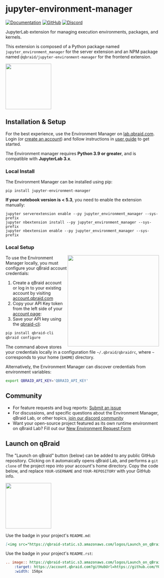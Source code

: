 # jupyter-environment-manager

[![Documentation](https://img.shields.io/badge/Documentation-DF0982)](https://docs.qbraid.com/projects/lab/en/latest/lab/environments.html)
[![GitHub](https://img.shields.io/badge/issue_tracking-github-blue?logo=github)](https://github.com/qBraid/qBraid-Lab/issues)
[![Discord](https://img.shields.io/discord/771898982564626445.svg?color=pink)](https://discord.gg/TPBU2sa8Et)

JupyterLab extension for managing execution environments, packages, and kernels.

This extension is composed of a Python package named `jupyter_environment_manager` for the server extension and
an NPM package named `@qbraid/jupyter-environment-manager` for the frontend extension.

[<img src="https://qbraid-static.s3.amazonaws.com/logos/Launch_on_qBraid_white.png" width="150">](https://account.qbraid.com?gitHubUrl=https://github.com/qBraid/qBraid-Lab.git)

## Installation & Setup

For the best experience, use the Environment Manager on [lab.qbraid.com](https://lab.qbraid.com).
Login (or [create an account](https://account.qbraid.com)) and follow instructions in [user guide](https://docs.qbraid.com/projects/lab/en/latest/lab/environments.html) to get started.

The Environment manager requires **Python 3.9 or greater**, and is compatible with **JupyterLab 3.x**.

### Local Install

The Environment Manager can be installed using pip:

```shell
pip install jupyter-environment-manager
```

**If your notebook version is < 5.3**, you need to enable the extension manually:

```shell
jupyter serverextension enable --py jupyter_environment_manager --sys-prefix
jupyter nbextension install --py jupyter_environment_manager --sys-prefix
jupyter nbextension enable --py jupyter_environment_manager --sys-prefix
```

### Local Setup

[<img src="https://qbraid-static.s3.amazonaws.com/manage-account.png" width="300" align="right">](https://account.qbraid.com)

To use the Environment Manager locally, you must configure your qBraid account credentials:

1. Create a qBraid account or log in to your existing account by visiting [account.qbraid.com](https://account.qbraid.com/)
2. Copy your API Key token from the left side of your [account page](https://account.qbraid.com/):
3. Save your API key using the [qbraid-cli](https://docs.qbraid.com/projects/cli/en/latest/guide/overview.html):

```bash
pip install qbraid-cli
qbraid configure
```

The command above stores your credentials locally in a configuration file `~/.qbraid/qbraidrc`,
where `~` corresponds to your home (`$HOME`) directory.

Alternatively, the Environment Manager can discover credentials from environment variables:

```bash
export QBRAID_API_KEY='QBRAID_API_KEY'
```

## Community

- For feature requests and bug reports: [Submit an issue](https://github.com/qBraid/qBraid-Lab/issues)
- For discussions, and specific questions about the Environment Manager, qBraid Lab, or
  other topics, [join our discord community](https://discord.gg/TPBU2sa8Et)
- Want your open-source project featured as its own runtime environment on qBraid Lab? Fill out our
  [New Environment Request Form](https://forms.gle/a4v7Kdn7G7bs9jYD8)

## Launch on qBraid

The "Launch on qBraid" button (below) can be added to any public GitHub
repository. Clicking on it automaically opens qBraid Lab, and performs a
`git clone` of the project repo into your account's home directory. Copy the
code below, and replace `YOUR-USERNAME` and `YOUR-REPOSITORY` with your GitHub
info.

[<img src="https://qbraid-static.s3.amazonaws.com/logos/Launch_on_qBraid_white.png" width="150">](https://account.qbraid.com?gitHubUrl=https://github.com/qBraid/qBraid.git)

Use the badge in your project's `README.md`:

```markdown
[<img src="https://qbraid-static.s3.amazonaws.com/logos/Launch_on_qBraid_white.png" width="150">](https://account.qbraid.com?gitHubUrl=https://github.com/YOUR-USERNAME/YOUR-REPOSITORY.git)
```

Use the badge in your project's `README.rst`:

```rst
.. image:: https://qbraid-static.s3.amazonaws.com/logos/Launch_on_qBraid_white.png
    :target: https://account.qbraid.com?gitHubUrl=https://github.com/YOUR-USERNAME/YOUR-REPOSITORY.git
    :width: 150px
```
